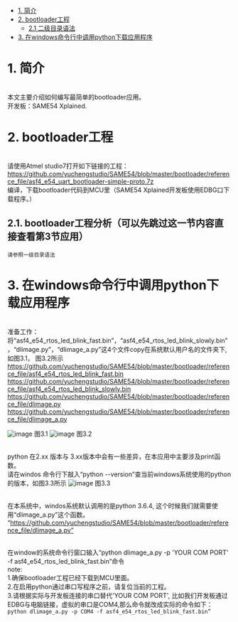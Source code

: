 * [1. 简介](#1-简介)
* [2. bootloader工程](#2-bootloader工程)  
  * [2.1 二级目录语法](#21-二级目录语法)
* [3. 在windows命令行中调用python下载应用程序](#3-在windows命令行中调用python下载应用程序)  


# 1. 简介
<br/>本文主要介绍如何编写最简单的bootloader应用。
<br/>开发板：SAME54 Xplained.
    
# 2. bootloader工程
<br/>请使用Atmel studio7打开如下链接的工程：
<br/>https://github.com/yuchengstudio/SAME54/blob/master/bootloader/reference_file/asf4_e54_uart_bootloader-simple-proto.7z
<br/>编译，下载bootloader代码到MCU里（SAME54 Xplained开发板使用EDBG口下载程序。）

## 2.1. bootloader工程分析（可以先跳过这一节内容直接查看第3节应用）
    请参照一级目录语法
    

# 3. 在windows命令行中调用python下载应用程序
<br/>准备工作：将“asf4_e54_rtos_led_blink_fast.bin”，“asf4_e54_rtos_led_blink_slowly.bin”，“dlimage.py”，“dlimage_a.py”这4个文件copy在系统默认用户名的文件夹下,如图3.1， 图3.2所示
<br/>https://github.com/yuchengstudio/SAME54/blob/master/bootloader/reference_file/asf4_e54_rtos_led_blink_fast.bin
<br/>https://github.com/yuchengstudio/SAME54/blob/master/bootloader/reference_file/asf4_e54_rtos_led_blink_slowly.bin
<br/>https://github.com/yuchengstudio/SAME54/blob/master/bootloader/reference_file/dlimage.py
<br/>https://github.com/yuchengstudio/SAME54/blob/master/bootloader/reference_file/dlimage_a.py

![image](https://github.com/yuchengstudio/SAME54/blob/master/bootloader/reference_file/bootloader_application%20%20002.png)
图3.1
![image](https://github.com/yuchengstudio/SAME54/blob/master/bootloader/reference_file/bootloader_application%20%20003.png)
图3.2

<br/>python 在2.xx 版本与 3.xx版本中会有一些差异，在本应用中主要涉及print函数。
<br/>请在windos 命令行下敲入“python --version”查当前windows系统使用的python的版本，如图3.3所示
![image](https://github.com/yuchengstudio/SAME54/blob/master/bootloader/reference_file/bootloader_application%20%20001.png)
图3.3

<br/>在本系统中，windos系统默认调用的是python 3.6.4, 这个时候我们就需要使用“dlimage_a.py”这个函数。
“https://github.com/yuchengstudio/SAME54/blob/master/bootloader/reference_file/dlimage_a.py”

<br/>在window的系统命令行窗口输入“python dlimage_a.py -p 'YOUR COM PORT' -f asf4_e54_rtos_led_blink_fast.bin”命令
<br/>note:
<br/>1.确保bootloader工程已经下载到MCU里面。
<br/>2.在启用python通过串口写程序之前，请复位当前的工程。
<br/>3.请根据实际与开发板连接的串口替代'YOUR COM PORT', 比如我们开发板通过EDBG与电脑链接，虚拟的串口是COM4,那么命令就改成实际的命令如下：
``` python dlimage_a.py -p COM4 -f asf4_e54_rtos_led_blink_fast.bin” ```







